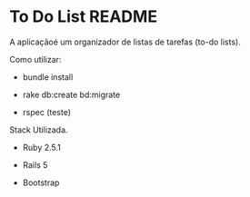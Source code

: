 #  To Do List README

A aplicaçãoé um organizador de listas de tarefas (to-do lists).

Como utilizar:

* bundle install

* rake db:create bd:migrate

* rspec (teste)

Stack Utilizada.

* Ruby 2.5.1

* Rails 5

* Bootstrap

